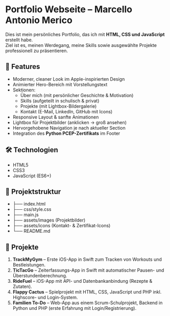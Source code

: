 # Portfolio Webseite – Marcello Antonio Merico

Dies ist mein persönliches Portfolio, das ich mit **HTML, CSS und JavaScript** erstellt habe.  
Ziel ist es, meinen Werdegang, meine Skills sowie ausgewählte Projekte professionell zu präsentieren.  

## 🚀 Features
- Moderner, cleaner Look im Apple-inspirierten Design  
- Animierter Hero-Bereich mit Vorstellungstext  
- Sektionen:  
  - Über mich (mit persönlicher Geschichte & Motivation)  
  - Skills (aufgeteilt in schulisch & privat)  
  - Projekte (mit Lightbox-Bildergalerie)  
  - Kontakt (E-Mail, LinkedIn, GitHub mit Icons)  
- Responsive Layout & sanfte Animationen  
- Lightbox für Projektbilder (anklicken → groß ansehen)  
- Hervorgehobene Navigation je nach aktueller Section  
- Integration des **Python PCEP-Zertifikats** im Footer  

## 🛠️ Technologien
- HTML5  
- CSS3  
- JavaScript (ES6+)  

## 📂 Projektstruktur
- ├── index.html
- ├── css/style.css
- ├── main.js
- ├── assets/images (Projektbilder)
- ├── assets/icons (Kontakt- & Zertifikat-Icons)
- └── README.md

## 📸 Projekte
1. **TrackMyGym** – Erste iOS-App in Swift zum Tracken von Workouts und Bestleistungen.  
2. **TicTacGo** – Zeiterfassungs-App in Swift mit automatischer Pausen- und Überstundenberechnung.  
3. **RideFuel** – iOS-App mit API- und Datenbankanbindung (Rezepte & Zutaten).  
4. **Flappy Cactus** – Spielprojekt mit HTML, CSS, JavaScript und PHP inkl. Highscore- und Login-System.  
5. **Familien To-Do** – Web-App aus einem Scrum-Schulprojekt, Backend in Python und PHP (erste Erfahrung mit Login/Registrierung).  
